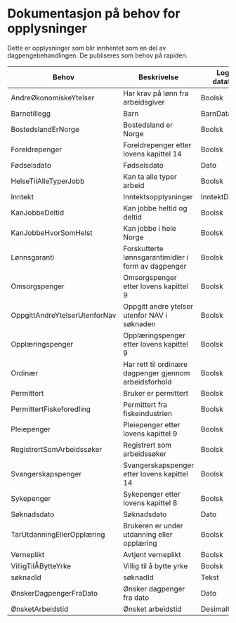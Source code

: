 # Dokumentasjon på behov for opplysninger

Dette er opplysninger som blir innhentet som en del av dagpengebehandlingen. De publiseres som behov på rapiden.

|Behov|Beskrivelse|Logisk datatype|Datatype|
|---|---|---|---|
|AndreØkonomiskeYtelser | Har krav på lønn fra arbeidsgiver | Boolsk|boolean|
|Barnetillegg | Barn | BarnDatatype|BarnListe|
|BostedslandErNorge | Bostedsland er Norge | Boolsk|boolean|
|Foreldrepenger | Foreldrepenger etter lovens kapittel 14 | Boolsk|boolean|
|Fødselsdato | Fødselsdato | Dato|LocalDate|
|HelseTilAlleTyperJobb | Kan ta alle typer arbeid | Boolsk|boolean|
|Inntekt | Inntektsopplysninger | InntektDataType|Inntekt|
|KanJobbeDeltid | Kan jobbe heltid og deltid | Boolsk|boolean|
|KanJobbeHvorSomHelst | Kan jobbe i hele Norge | Boolsk|boolean|
|Lønnsgaranti | Forskutterte lønnsgarantimidler i form av dagpenger | Boolsk|boolean|
|Omsorgspenger | Omsorgspenger etter lovens kapittel 9 | Boolsk|boolean|
|OppgittAndreYtelserUtenforNav | Oppgitt andre ytelser utenfor NAV i søknaden | Boolsk|boolean|
|Opplæringspenger | Opplæringspenger etter lovens kapittel 9 | Boolsk|boolean|
|Ordinær | Har rett til ordinære dagpenger gjennom arbeidsforhold | Boolsk|boolean|
|Permittert | Bruker er permittert | Boolsk|boolean|
|PermittertFiskeforedling | Permittert fra fiskeindustrien | Boolsk|boolean|
|Pleiepenger | Pleiepenger etter lovens kapittel 9 | Boolsk|boolean|
|RegistrertSomArbeidssøker | Registrert som arbeidssøker | Boolsk|boolean|
|Svangerskapspenger | Svangerskapspenger etter lovens kapittel 14 | Boolsk|boolean|
|Sykepenger | Sykepenger etter lovens kapittel 8 | Boolsk|boolean|
|Søknadsdato | Søknadsdato | Dato|LocalDate|
|TarUtdanningEllerOpplæring | Brukeren er under utdanning eller opplæring | Boolsk|boolean|
|Verneplikt | Avtjent verneplikt | Boolsk|boolean|
|VilligTilÅBytteYrke | Villig til å bytte yrke | Boolsk|boolean|
|søknadId | søknadId | Tekst|String|
|ØnskerDagpengerFraDato | Ønsker dagpenger fra dato | Dato|LocalDate|
|ØnsketArbeidstid | Ønsket arbeidstid | Desimaltall|double|